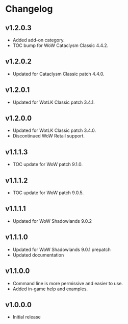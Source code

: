 Changelog
=========

v1.2.0.3
--------
* Added add-on category.
* TOC bump for WoW Cataclysm Classic 4.4.2.

v1.2.0.2
--------
* Updated for Cataclysm Classic patch 4.4.0.

v1.2.0.1
--------
* Updated for WotLK Classic patch 3.4.1.

v1.2.0.0
--------
* Updated for WotLK Classic patch 3.4.0.
* Discontinued WoW Retail support.

v1.1.1.3
--------
* TOC update for WoW patch 9.1.0.

v1.1.1.2
--------
* TOC update for WoW patch 9.0.5.

v1.1.1.1
--------
* Updated for WoW Shadowlands 9.0.2

v1.1.1.0
--------
* Updated for WoW Shadowlands 9.0.1 prepatch
* Updated documentation

v1.1.0.0
--------
* Command line is more permissive and easier to use.
* Added in-game help and examples.

v1.0.0.0
--------
* Initial release